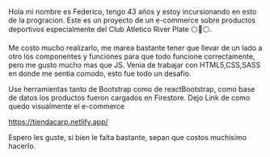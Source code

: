 Hola mi nombre es Federico, tengo 43 años y estoy incursionando en esto de la progracion.
Este es un proyecto de un e-commerce sobre productos deportivos especialmente del Club Atletico River Plate ⚪🔴⚪.

Me costo mucho realizarlo, me marea bastante tener que llevar de un lado a otro los componentes y funciones para que todo funcione
correctamente, pero me gusto mucho mas que JS.
Venia de trabajar con HTML5,CSS,SASS en donde me sentia comodo, esto fue todo un desafio.

Use herramientas tanto de Bootstrap como de reactBootstrap, como base de datos los productos fueron cargados en Firestore.
Dejo Link de como quedo visualmente el e-commerce

https://tiendacarp.netlify.app/

Espero les guste, si bien le falta bastante, sepan que costos muchisimo hacerlo.


